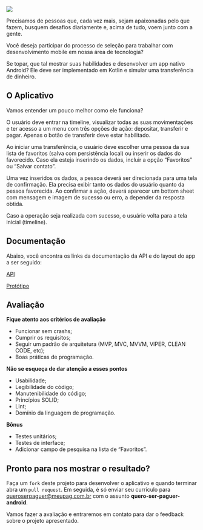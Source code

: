 ![](https://i.imgur.com/2DNum1A.png)



Precisamos de pessoas que, cada vez mais, sejam apaixonadas pelo que fazem, busquem desafios diariamente e, acima de tudo, voem junto com a gente.


Você deseja participar do processo de seleção para trabalhar com desenvolvimento mobile em nossa área de tecnologia?


Se topar, que tal mostrar suas habilidades e desenvolver um app nativo Android? Ele deve ser implementado em Kotlin e simular uma transferência de dinheiro.


## O Aplicativo

Vamos entender um pouco melhor como ele funciona?


O usuário deve entrar na timeline, visualizar todas as suas movimentações e ter acesso a um menu com três opções de ação: depositar, transferir e pagar. Apenas o botão de transferir deve estar habilitado.


Ao iniciar uma transferência, o usuário deve escolher uma pessoa da sua lista de favoritos (salva com persistência local) ou inserir os dados do favorecido. Caso ela esteja inserindo os dados, incluir a opção “Favoritos” ou “Salvar contato”.


Uma vez inseridos os dados, a pessoa deverá ser direcionada para uma tela de confirmação. Ela precisa exibir tanto os dados do usuário quanto da pessoa favorecida. Ao confirmar a ação, deverá aparecer um bottom sheet com mensagem e imagem de sucesso ou erro, a depender da resposta obtida.


Caso a operação seja realizada com sucesso, o usuário volta para a tela inicial (timeline).


## Documentação

Abaixo, você encontra os links da documentação da API e do layout do app a ser seguido:

[API]() 

[Protótipo](https://xd.adobe.com/view/46e48c80-9e92-4a47-7b0b-fe7ff42ff9ed-30d5/) 

## Avaliação

**Fique atento aos critérios de avaliação**

- Funcionar sem crashs;
- Cumprir os requisitos;
- Seguir um padrão de arquitetura (MVP, MVC, MVVM, VIPER, CLEAN CODE, etc);
- Boas práticas de programação.

**Não se esqueça de dar atenção a esses pontos**

- Usabilidade;
- Legibilidade do código;
- Manutenibilidade do código;
- Princípios SOLID;
- Lint;
- Domínio da linguagem de programação.


**Bônus**

- Testes unitários;
- Testes de interface;
- Adicionar campo de pesquisa na lista de “Favoritos”.


## Pronto para nos mostrar o resultado?

Faça um `fork` deste projeto para desenvolver o aplicativo e quando terminar abra um `pull request`.
Em seguida, é só enviar seu currículo para queroserpaguer@meupag.com.br com o assunto **quero-ser-paguer-android**.



Vamos fazer a avaliação e entraremos em contato para dar o feedback sobre o projeto apresentado.
